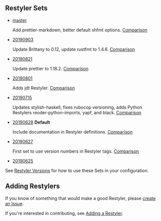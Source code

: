 ## Restyler Sets

- [master](https://github.com/restyled-io/restylers/blob/master/restylers.yaml)

  Add prettier-markdown, better default shfmt options. [Comparison](https://github.com/restyled-io/restylers/compare/20190903...master)

- [20190903](https://github.com/restyled-io/restylers/blob/20190903/restylers.yaml)

  Update Brittany to 0.12, update rustfmt to 1.4.6. [Comparison](https://github.com/restyled-io/restylers/compare/20190821...20190903)

- [20190821](https://github.com/restyled-io/restylers/blob/20190821/restylers.yaml)

  Update prettier to 1.18.2. [Comparison](https://github.com/restyled-io/restylers/compare/20190801...20190821)

- [20190801](https://github.com/restyled-io/restylers/blob/20190801/restylers.yaml)

  Adds jdt Restyler. [Comparison](https://github.com/restyled-io/restylers/compare/20190715...20190801)

- [20190715](https://github.com/restyled-io/restylers/blob/20190715/restylers.yaml)

  Updates stylish-haskell, fixes rubocop versioning, adds Python Restylers reoder-python-imports, yapf, and black. [Comparison](https://github.com/restyled-io/restylers/compare/20190628...20190715)

- [20190628](https://github.com/restyled-io/restylers/blob/20190628/restylers.yaml) **Default**

  Include documentation in Restyler definitions. [Comparison](https://github.com/restyled-io/restylers/compare/20190627...20190628)

- [20190627](https://github.com/restyled-io/restylers/blob/20190627/restylers.yaml)

  First set to use version numbers in Restyler tags. [Comparison](https://github.com/restyled-io/restylers/compare/20190625...20190627)

- [20190625](https://github.com/restyled-io/restylers/blob/20190625/restylers.yaml)

See [Restyler Versions](https://github.com/restyled-io/restyled.io/wiki/Restyler-Versions) for how to use these Sets in your configuration.

## Adding Restylers

If you know of something that would make a good Restyler, please [create an Issue](https://github.com/restyled-io/restylers/issues/new?title=some-auto-formatter&body=https://their-homepage.com).

If you're interested in contributing, see [Adding a Restyler](https://github.com/restyled-io/restyled.io/wiki/Adding-a-Restyler).